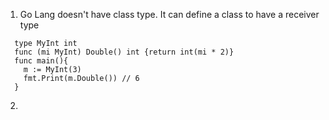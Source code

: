 1. Go Lang doesn't have class type. It can define a class to have a receiver type

  ```
    type MyInt int
    func (mi MyInt) Double() int {return int(mi * 2)}
    func main(){
      m := MyInt(3)
      fmt.Print(m.Double()) // 6
    }
  ```
2. 

